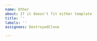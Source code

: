 ```yaml
---
name: Other
about: If it doesn't fit either template
title: ''
labels: ''
assignees: DestroyedClone

---
```



